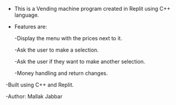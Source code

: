 - This is a Vending machine program created in Replit using C++ language.
- Features are:
  
  -Display the menu with the prices next to it.
  
  -Ask the user to make a selection.
  
  -Ask the user if they want to make another selection.
  
  -Money handling and return changes.
  
-Built using C++ and Replit.

-Author: Mallak Jabbar
